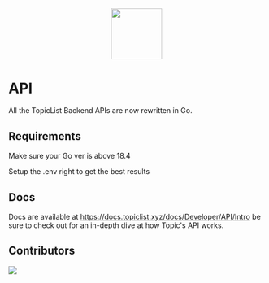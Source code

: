 <h2 align='center'>
  <img src="https://cdn.topiclist.xyz/images/png/TopicList5.png" height='100px' width='100px'/>
  <br> 

# API

All the TopicList Backend APIs are now rewritten in Go.

## Requirements
Make sure your Go ver is above 18.4

Setup the .env right to get the best results

## Docs
Docs are available at https://docs.topiclist.xyz/docs/Developer/API/Intro be sure to check out for an in-depth dive at how Topic's API works.


## Contributors
<a href="https://github.com/TopicBotList/Topic-List-API/graphs/contributors">
  <img src="https://contrib.rocks/image?repo=TopicBotList/Topic-List-API" />